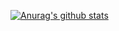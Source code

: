 

[![Anurag's github stats](https://github-readme-stats.vercel.app/api?username=liuqiangemailsx&show_icons=true&theme=radical)](https://github.com/anuraghazra/github-readme-stats)




